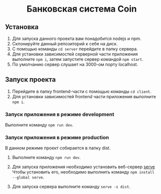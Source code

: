 <h1 align="center">Банковская система Coin</h1> 

<h2>Установка</h2> 
  
1. Для запуска данного проекта вам понадобится nodejs и npm.  
2. Склонируйте данный репозиторий к себе на диск.
3. С помощью команды `cd server` перейдите в папку сервера.
4. Для установки зависимостей серверной части приложения выполните `npm i`, затем запустите сервер командой `npm start`.  
5. По умолчанию сервер слушает на 3000-ом порту localhost.

<h2>Запуск проекта</h2>

1. Перейдите в папку frontend-части с помощью команды `cd client`.
2. Для установки зависимостей frontend части приложения выполните `npm i`.

<h3>Запуск приложения в режиме development</h3>

Выполните команду `npm run dev`.

<h3>Запуск приложения в режиме production</h3>

В данном режиме проект собирается в папку dist.

1. Выполните команду `npm run dev`.
2. Для запуска приложения необходимо установить веб-сервер <a href="https://www.npmjs.com/package/serve">serve</a></h2>
Чтобы установить его, необходимо выполнить команду `npm install --global serve`.

3. Для запуска сервера выполните команду `serve -s dist`.




